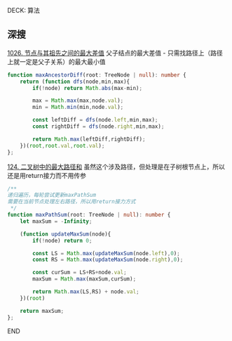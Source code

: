 

DECK: 算法
## 深搜

[1026. 节点与其祖先之间的最大差值](https://leetcode.cn/problems/maximum-difference-between-node-and-ancestor/) 父子结点的最大差值 - 只需找路径上（路径上就一定是父子关系）的最大最小值

```typescript
function maxAncestorDiff(root: TreeNode | null): number {
    return (function dfs(node,min,max){
        if(!node) return Math.abs(max-min);

        max = Math.max(max,node.val);
        min = Math.min(min,node.val);

        const leftDiff = dfs(node.left,min,max);
        const rightDiff = dfs(node.right,min,max);

        return Math.max(leftDiff,rightDiff);
    })(root,root.val,root.val);
};
```


[124. 二叉树中的最大路径和](https://leetcode.cn/problems/binary-tree-maximum-path-sum/) 虽然这个涉及路径，但处理是在子树根节点上，所以还是用return接力而不用传参

```typescript
/**
递归遍历，每轮尝试更新maxPathSum
需要在当前节点处理左右路径，所以用return接力方式
 */
function maxPathSum(root: TreeNode | null): number {
    let maxSum = -Infinity;

    (function updateMaxSum(node){
        if(!node) return 0;

        const LS = Math.max(updateMaxSum(node.left),0);
        const RS = Math.max(updateMaxSum(node.right),0);

        const curSum = LS+RS+node.val;
        maxSum = Math.max(maxSum,curSum);

        return Math.max(LS,RS) + node.val;
    })(root)

    return maxSum;
};
```

END
<!--ID: 1726850011709-->
